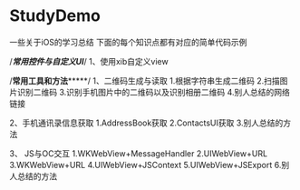 # StudyDemo
一些关于iOS的学习总结
下面的每个知识点都有对应的简单代码示例

/***************************************************常用控件与自定义UI***************************************************/
1、使用xib自定义view


/**************************************************常用工具和方法*******************************************************/
1、二维码生成与读取
    1.根据字符串生成二维码
    2.扫描图片识别二维码
    3.识别手机图片中的二维码以及识别相册二维码
    4.别人总结的网络链接
    
2、手机通讯录信息获取
    1.AddressBook获取
    2.ContactsUI获取
    3.别人总结的方法
    
3、 JS与OC交互
    1.WKWebView+MessageHandler
    2.UIWebView+URL
    3.WKWebView+URL
    4.UIWebView+JSContext
    5.UIWebView+JSExport
    6.别人总结的方法

